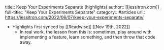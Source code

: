 title:: Keep Your Experiments Separate (highlights)
author:: [[jessitron.com]]
full-title:: "Keep Your Experiments Separate"
category:: #articles
url:: https://jessitron.com/2022/06/07/keep-your-experiments-separate/

- Highlights first synced by [[Readwise]] [[Nov 19th, 2022]]
	- In real work, the lesson from this is: sometimes, play around with implementing a feature, learn something, and then throw that code away.